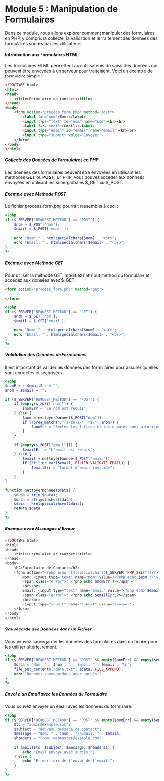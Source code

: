 # Module 5 : Manipulation de Formulaires
Dans ce module, nous allons explorer comment manipuler des formulaires en PHP, y compris la collecte, la validation et le traitement des données des formulaires soumis par les utilisateurs.

#### Introduction aux Formulaires HTML
Les formulaires HTML permettent aux utilisateurs de saisir des données qui peuvent être envoyées à un serveur pour traitement. Voici un exemple de formulaire simple :

```html
<!DOCTYPE html>
<html>
<head>
    <title>Formulaire de Contact</title>
</head>
<body>
    <form action="process_form.php" method="post">
        <label for="nom">Nom:</label>
        <input type="text" id="nom" name="nom"><br><br>
        <label for="email">Email:</label>
        <input type="email" id="email" name="email"><br><br>
        <input type="submit" value="Envoyer">
    </form>
</body>
</html>
```
##### Collecte des Données de Formulaires en PHP
Les données des formulaires peuvent être envoyées en utilisant les méthodes **GET** ou **POST**. En PHP, vous pouvez accéder aux données envoyées en utilisant les superglobales $_GET ou $_POST.

##### Exemple avec Méthode POST
Le fichier process_form.php pourrait ressembler à ceci :
```php
<?php
if ($_SERVER["REQUEST_METHOD"] == "POST") {
    $nom = $_POST['nom'];
    $email = $_POST['email'];
    
    echo "Nom: " . htmlspecialchars($nom) . "<br>";
    echo "Email: " . htmlspecialchars($email) . "<br>";
}
?>
```
##### Exemple avec Méthode GET
Pour utiliser la méthode GET, modifiez l'attribut method du formulaire et accédez aux données avec $_GET.

```html
<form action="process_form.php" method="get">
    ...
</form>
```
```php
<?php
if ($_SERVER["REQUEST_METHOD"] == "GET") {
    $nom = $_GET['nom'];
    $email = $_GET['email'];
    
    echo "Nom: " . htmlspecialchars($nom) . "<br>";
    echo "Email: " . htmlspecialchars($email) . "<br>";
}
?>
```
##### Validation des Données de Formulaires
Il est important de valider les données des formulaires pour assurer qu'elles sont correctes et sécurisées.
```php
<?php
$nomErr = $emailErr = "";
$nom = $email = "";

if ($_SERVER["REQUEST_METHOD"] == "POST") {
    if (empty($_POST["nom"])) {
        $nomErr = "Le nom est requis";
    } else {
        $nom = nettoyerDonnee($_POST["nom"]);
        if (!preg_match("/^[a-zA-Z-' ]*$/", $nom)) {
            $nomErr = "Seules les lettres et les espaces sont autorisés";
        }
    }
    
    if (empty($_POST["email"])) {
        $emailErr = "L'email est requis";
    } else {
        $email = nettoyerDonnee($_POST["email"]);
        if (!filter_var($email, FILTER_VALIDATE_EMAIL)) {
            $emailErr = "Format d'email invalide";
        }
    }
}

function nettoyerDonnee($data) {
    $data = trim($data);
    $data = stripslashes($data);
    $data = htmlspecialchars($data);
    return $data;
}
?>
```
##### Exemple avec Messages d'Erreur
```php
<!DOCTYPE html>
<html>
<head>
    <title>Formulaire de Contact</title>
</head>
<body>
    <h2>Formulaire de Contact</h2>
    <form action="<?php echo htmlspecialchars($_SERVER["PHP_SELF"]);?>" method="post">
        Nom: <input type="text" name="nom" value="<?php echo $nom;?>">
        <span class="error">* <?php echo $nomErr;?></span>
        <br><br>
        Email: <input type="text" name="email" value="<?php echo $email;?>">
        <span class="error">* <?php echo $emailErr;?></span>
        <br><br>
        <input type="submit" name="submit" value="Envoyer">
    </form>
</body>
</html>
```
##### Sauvegarde des Données dans un Fichier
Vous pouvez sauvegarder les données des formulaires dans un fichier pour les utiliser ultérieurement.
```php
<?php
if ($_SERVER["REQUEST_METHOD"] == "POST" && empty($nomErr) && empty($emailErr)) {
    $data = "Nom: " . $nom . " | Email: " . $email . "\n";
    file_put_contents("data.txt", $data, FILE_APPEND);
    echo "Données sauvegardées avec succès!";
}
?>
```
##### Envoi d'un Email avec les Données du Formulaire
Vous pouvez envoyer un email avec les données du formulaire.
```php
<?php
if ($_SERVER["REQUEST_METHOD"] == "POST" && empty($nomErr) && empty($emailErr)) {
    $to = "admin@example.com";
    $subject = "Nouveau message de contact";
    $message = "Nom: " . $nom . "\nEmail: " . $email;
    $headers = "From: webmaster@example.com";
    
    if (mail($to, $subject, $message, $headers)) {
        echo "Email envoyé avec succès!";
    } else {
        echo "Erreur lors de l'envoi de l'email.";
    }
}
?>
```
